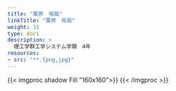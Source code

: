 ```yaml
---
title: "栗原　祐哉"
linkTitle: "栗原　祐哉"
weight: 31
type: docs
description: >
  理工学群工学システム学類　4年
resources:
- src: "**.{png,jpg}"
---
```


{{< imgproc shadow Fill "160x160">}}
{{< /imgproc >}}




